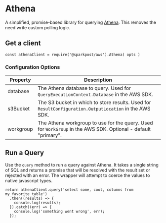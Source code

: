 # Athena

A simplified, promise-based library for querying [Athena](https://docs.aws.amazon.com/AWSJavaScriptSDK/latest/AWS/Athena.html). This removes the need write custom polling logic.

## Get a client

```
const athenaClient = require('@sparkpost/aws').Athena( opts )
```

### Configuration Options

| Property  | Description                                                                                                   |
|-----------|---------------------------------------------------------------------------------------------------------------|
| database  | The Athena database to query. Used for `QueryExecutionContext.Database` in the AWS SDK.                       |
| s3Bucket  | The S3 bucket in which to store results. Used for  `ResultConfiguration.OutputLocation` in the AWS SDK.       |
| workgroup | The Athena workgroup to use for the query. Used for `WorkGroup` in the AWS SDK. Optional - default "primary". |

## Run a Query

Use the `query` method to run a query against Athena. It takes a single string of SQL and returns a promise that will be resolved with the result set or rejected with an error. The wrapper will attempt to coerce the values to native javascript types.


```
return athenaClient.query('select some, cool, columns from my_favorite_table')
  .then((results) => {
    console.log(results);
  }).catch((err) => {
    console.log('something went wrong', err);
  });
```
